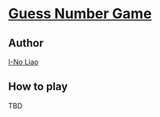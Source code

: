 # [Guess Number Game](https://inoliao.github.io/guess-number-game/)

## Author
[I-No Liao](https://inoliao.info)

## How to play
TBD